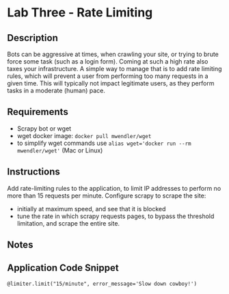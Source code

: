 # Lab Three - Rate Limiting

## Description
Bots can be aggressive at times, when crawling your site, or trying to brute force
some task (such as a login form). Coming at such a high rate also taxes your infrastructure.
A simple way to manage that is to add rate limiting rules, which will prevent a user from performing too many requests in a given time. This will typically not impact legitimate users, as they perform tasks in a moderate (human) pace.

## Requirements
* Scrapy bot or wget
* wget docker image: `docker pull mwendler/wget`
* to simplify wget commands use `alias wget='docker run --rm mwendler/wget'` (Mac or Linux)

## Instructions
Add rate-limiting rules to the application, to limit IP addresses to perform no more than 15 requests per minute.
Configure scrapy to scrape the site:
* initially at maximum speed, and see that it is blocked
* tune the rate in which scrapy requests pages, to bypass the threshold limitation, and scrape the entire site.

## Notes

## Application Code Snippet

```
@limiter.limit("15/minute", error_message='Slow down cowboy!')
```
